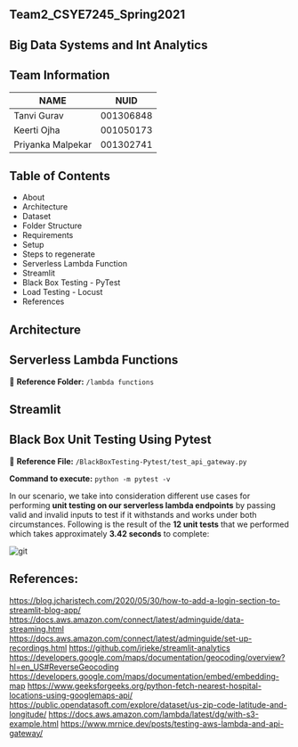 ## Team2_CSYE7245_Spring2021

## Big Data Systems and Int Analytics


## Team Information

| NAME              |     NUID        |
|------------------ |-----------------|
|   Tanvi Gurav     |   001306848     |
|   Keerti Ojha     |   001050173     |
| Priyanka Malpekar |   001302741     |


## Table of Contents
* About
* Architecture
* Dataset
* Folder Structure
* Requirements
* Setup
* Steps to regenerate
* Serverless Lambda Function
* Streamlit
* Black Box Testing - PyTest
* Load Testing - Locust
* References


## Architecture



## Serverless Lambda Functions

:file_folder: **Reference Folder:** `/lambda functions`


## Streamlit

## Black Box Unit Testing Using Pytest

:file_folder: **Reference File:** `/BlackBoxTesting-Pytest/test_api_gateway.py`

**Command to execute:** `python -m pytest -v`

In our scenario, we take into consideration different use cases for performing **unit testing on our serverless lambda endpoints** by passing valid and invalid inputs to test if it withstands and works under both circumstances. Following is the result of the **12 unit tests** that we performed which takes approximately **3.42 seconds** to complete:

![git](https://user-images.githubusercontent.com/59846364/116640531-d0b94e80-a938-11eb-8e70-a765c4b3ac83.PNG)



## References:

https://blog.jcharistech.com/2020/05/30/how-to-add-a-login-section-to-streamlit-blog-app/
https://docs.aws.amazon.com/connect/latest/adminguide/data-streaming.html
https://docs.aws.amazon.com/connect/latest/adminguide/set-up-recordings.html
https://github.com/jrieke/streamlit-analytics
https://developers.google.com/maps/documentation/geocoding/overview?hl=en_US#ReverseGeocoding
https://developers.google.com/maps/documentation/embed/embedding-map
https://www.geeksforgeeks.org/python-fetch-nearest-hospital-locations-using-googlemaps-api/
https://public.opendatasoft.com/explore/dataset/us-zip-code-latitude-and-longitude/
https://docs.aws.amazon.com/lambda/latest/dg/with-s3-example.html
https://www.mrnice.dev/posts/testing-aws-lambda-and-api-gateway/
